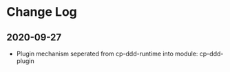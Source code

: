 # Change Log

## 2020-09-27

* Plugin mechanism seperated from cp-ddd-runtime into module: cp-ddd-plugin

